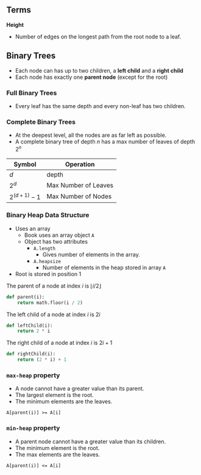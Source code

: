 ## Terms
**Height**
* Number of edges on the longest path from the root node to a leaf.

## Binary Trees
* Each node can has up to two children, a **left child** and a **right child**
* Each node has exactly one **parent node** (except for the root)

### Full Binary Trees
* Every leaf has the same depth and every non-leaf has two children.

### Complete Binary Trees
* At the deepest level, all the nodes are as far left as possible.
* A complete binary tree of depth $n$ has a max number of leaves of depth $2^n$

|Symbol|Operation|
|---|---|
|$d$|depth|
|$2^d$|Max Number of Leaves|
|$2^(d+1)-1$|Max Number of Nodes

### Binary Heap Data Structure
* Uses an array
  * Book uses an array object `A`
  * Object has two attributes
    * `A.length`
      * Gives number of elements in the array.
    * `A.heapsize`
      * Number of elements in the heap stored in array `A`
* Root is stored in position 1

The parent of a node at index $i$ is $\lfloor{i/2}\rfloor$

```py
def parent(i):
	return math.floor(i / 2)
```

The left child of a node at index $i$ is $2i$

```py
def leftChild(i):
	return 2 * i
```

The right child of a node at index $i$ is $2i+1$

```py
def rightChild(i):
	return (2 * i) + 1
```

### `max-heap` property

* A node cannot have a greater value than its parent.
* The largest element is the root.
* The minimum elements are the leaves.

`A[parent(i)] >= A[i]`

### `min-heap` property

* A parent node cannot have a greater value than its children.
* The minimum element is the root.
* The max elements are the leaves.

`A[parent(i)] <= A[i]`


